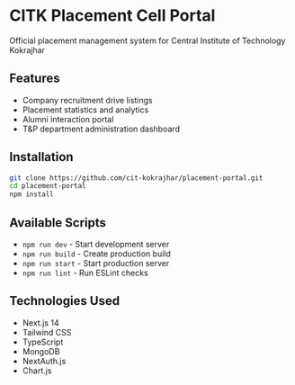 # CITK Placement Cell Portal

Official placement management system for Central Institute of Technology Kokrajhar

## Features

- Company recruitment drive listings
- Placement statistics and analytics
- Alumni interaction portal
- T&P department administration dashboard

## Installation

```bash
git clone https://github.com/cit-kokrajhar/placement-portal.git
cd placement-portal
npm install
```

## Available Scripts

- `npm run dev` - Start development server
- `npm run build` - Create production build
- `npm run start` - Start production server
- `npm run lint` - Run ESLint checks

## Technologies Used

- Next.js 14
- Tailwind CSS
- TypeScript
- MongoDB
- NextAuth.js
- Chart.js
